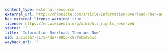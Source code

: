 ```yaml
---
content_type: external-resource
external_url: http://chronicle.com/article/Information-Overload-Then-and/125479/
has_external_license_warning: true
license: https://en.wikipedia.org/wiki/All_rights_reserved
status: ''
title: 'Information Overload: Then and Now'
uid: 25c1caa7-c175-4da7-88b3-c87febbd9b1c
wayback_url: ''
---
```

